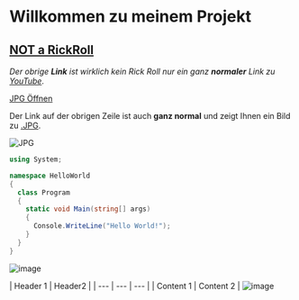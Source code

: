 # Willkommen zu meinem Projekt

## [NOT a RickRoll](https://www.youtube.com/watch?v=0wOZJ_b6qJ8)

*Der obrige **Link** ist wirklich kein Rick Roll nur ein ganz **normaler** Link zu [YouTube](https://www.youtube.com/)*.

[JPG Öffnen](https://static.giga.de/wp-content/uploads/2017/04/jpg-oeffnen.jpg)

Der Link auf der obrigen Zeile ist auch **ganz normal** und zeigt Ihnen ein Bild zu [.JPG]().

![JPG](https://i.imgflip.com/2zxmg9.jpg)








```c#
using System;

namespace HelloWorld
{
  class Program
  {
    static void Main(string[] args)
    {
      Console.WriteLine("Hello World!");    
    }
  }
}
```

![image](https://upload.wikimedia.org/wikipedia/commons/thumb/2/28/HelloWorld.svg/2560px-HelloWorld.svg.png)

| Header 1 | Header2 |
| --- | --- | --- |
| Content 1 | Content 2 | 
![image](https://user-images.githubusercontent.com/110891995/183603952-446e3f66-d23e-4017-9853-3da55ed7f5b8.png)

